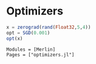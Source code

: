 # Optimizers

```julia
x = zerograd(rand(Float32,5,4))
opt = SGD(0.001)
opt(x)
```

```@autodocs
Modules = [Merlin]
Pages = ["optimizers.jl"]
```
